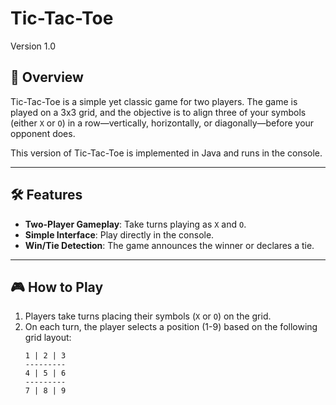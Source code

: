 # Tic-Tac-Toe  

Version 1.0

## 📖 Overview  

Tic-Tac-Toe is a simple yet classic game for two players. The game is played on a 3x3 grid, and the objective is to align three of your symbols (either `X` or `O`) in a row—vertically, horizontally, or diagonally—before your opponent does.  

This version of Tic-Tac-Toe is implemented in Java and runs in the console.  

---

## 🛠️ Features  

- **Two-Player Gameplay**: Take turns playing as `X` and `O`.  
- **Simple Interface**: Play directly in the console.  
- **Win/Tie Detection**: The game announces the winner or declares a tie.  

---

## 🎮 How to Play  

1. Players take turns placing their symbols (`X` or `O`) on the grid.  
2. On each turn, the player selects a position (1-9) based on the following grid layout:  
   ```plaintext  
   1 | 2 | 3  
   ---------  
   4 | 5 | 6  
   ---------  
   7 | 8 | 9  
